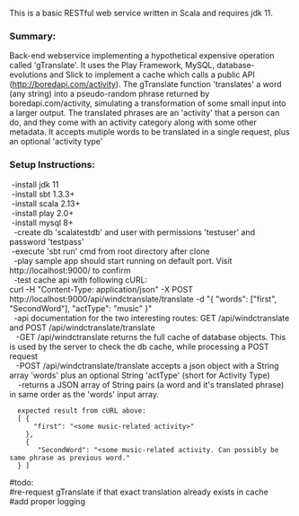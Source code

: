 This is a basic RESTful web service written in Scala and requires jdk 11.  

### Summary:
Back-end webservice implementing a hypothetical expensive operation called 'gTranslate'. It uses the Play Framework, MySQL, database-evolutions and Slick to implement a cache which calls a public API (http://boredapi.com/activity). 
The gTranslate function 'translates' a word (any string) into a pseudo-random phrase returned by boredapi.com/activity, simulating a transformation of some small input into a larger output. 
The translated phrases are an 'activity' that a person can do, and they come with an activity category along with some other metadata. It accepts mutiple words to be translated in a single request, plus an optional 'activity type'  
  
### Setup Instructions:

  &nbsp;-install jdk 11  
  &nbsp;-install sbt 1.3.3+  
  &nbsp;-install scala 2.13+  
  &nbsp;-install play 2.0+  
  &nbsp;-install mysql 8+  
  &nbsp;&nbsp;-create db 'scalatestdb' and user with permissions 'testuser' and password 'testpass'  
  &nbsp;-execute 'sbt run' cmd from root directory after clone  
    &nbsp;&nbsp;-play sample app should start running on default port. Visit http://localhost:9000/ to confirm  
    &nbsp;&nbsp;-test cache api with following cURL:   
      curl -H "Content-Type: application/json" -X POST http://localhost:9000/api/windctranslate/translate -d "{ "words": ["first", "SecondWord"], \"actType\": \"music\" }"  
    &nbsp;&nbsp;-api documentation for the two interesting routes: GET /api/windctranslate  and  POST /api/windctranslate/translate  
      &nbsp;&nbsp;&nbsp;-GET /api/windctranslate  returns the full cache of database objects. This is used by the server to check the db cache, while processing a POST request  
      &nbsp;&nbsp;&nbsp;-POST /api/windctranslate/translate  accepts a json object with a String array 'words' plus an optional String 'actType' (short for Activity Type)  
        &nbsp;&nbsp;&nbsp;&nbsp;-returns a JSON array of String pairs (a word and it's translated phrase) in same order as the 'words' input array.  
  
      expected result from cURL above:   
      [ {  
          "first": "<some music-related activity>"  
        },  
        {  
           "SecondWord": "<some music-related activity. Can possibly be same phrase as previous word."  
      } ]  



#todo:  
#re-request gTranslate if that exact translation already exists in cache  
#add proper logging  
